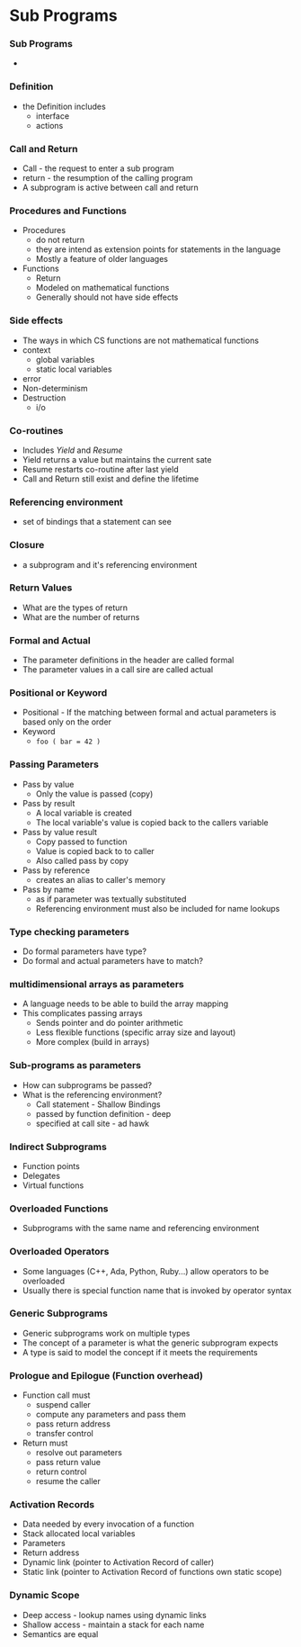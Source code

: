 # Sub Programs

### Sub Programs
* 

### Definition
* the Definition includes
  * interface
  * actions

### Call and Return
* Call - the request to enter a sub program
* return - the resumption of the calling program
* A subprogram is active between call and return

### Procedures and Functions
* Procedures
  * do not return
  * they are intend as extension points for statements in the language
  * Mostly a feature of older languages
* Functions
  * Return
  * Modeled on mathematical functions
  * Generally should not have side effects

### Side effects
* The ways in which CS functions are not mathematical functions
* context
  * global variables
  * static local variables
* error
* Non-determinism
* Destruction
  * i/o

### Co-routines
* Includes _Yield_ and _Resume_
* Yield returns a value but maintains the current sate
* Resume restarts co-routine after last yield
* Call and Return still exist and define the lifetime

### Referencing environment
* set of bindings that a statement can see

### Closure
* a subprogram and it's referencing environment

### Return Values
* What are the types of return
* What are the number of returns

### Formal and Actual
* The parameter definitions in the header are called formal
* The parameter values in a call sire are called actual

### Positional or Keyword
* Positional - If the matching between formal and actual parameters is based only on the order
* Keyword
  * `foo ( bar = 42 )`

### Passing Parameters
* Pass by value
  * Only the value is passed (copy)
* Pass by result
  * A local variable is created
  * The local variable's value is copied back to the callers variable
* Pass by value result
  * Copy passed to function
  * Value is copied back to to caller
  * Also called pass by copy
* Pass by reference
  * creates an alias to caller's memory
* Pass by name
  * as if parameter was textually substituted
  * Referencing environment must also be included for name lookups

### Type checking parameters
* Do formal parameters have type?
* Do formal and actual parameters have to match?

### multidimensional arrays as parameters
* A language needs to be able to build the array mapping
* This complicates passing arrays
  * Sends pointer and do pointer arithmetic
  * Less flexible functions (specific array size and layout)
  * More complex (build in arrays)

### Sub-programs as parameters
* How can subprograms be passed?
* What is the referencing environment?
  * Call statement - Shallow Bindings
  * passed by function definition - deep
  * specified at call site - ad hawk

### Indirect Subprograms
* Function points
* Delegates
* Virtual functions

### Overloaded Functions
* Subprograms with the same name and referencing environment

### Overloaded Operators
* Some languages (C++, Ada, Python, Ruby...) allow operators to be overloaded
* Usually there is special function name that is invoked by operator syntax

### Generic Subprograms
* Generic subprograms work on multiple types
* The concept of a parameter is what the generic subprogram expects
* A type is said to model the concept if it meets the requirements

### Prologue and Epilogue (Function overhead)
* Function call must
  * suspend caller
  * compute any parameters and pass them
  * pass return address
  * transfer control
* Return must
  * resolve out parameters 
  * pass return value 
  * return control
  * resume the caller

### Activation Records
* Data needed by every invocation of a function
* Stack allocated local variables
* Parameters
* Return address
* Dynamic link (pointer to Activation Record of caller)
* Static link (pointer to Activation Record of functions own static scope)

### Dynamic Scope
* Deep access - lookup names using dynamic links
* Shallow access - maintain a stack for each name
* Semantics are equal
